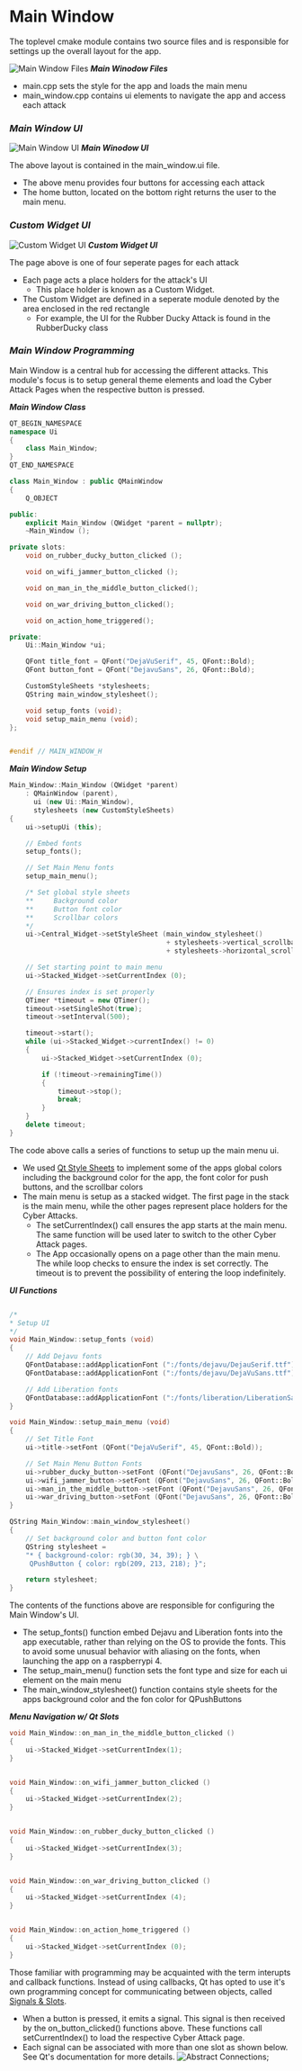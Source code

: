 Main Window
=============
The toplevel cmake module contains two source files and is responsible for settings up the overall layout for the app.

![Main Window Files](./File_Tree-Main_Window.png)
*__Main Winodow Files__*

 *  main.cpp sets the style for the app and loads the main menu
 * main_window.cpp contains ui elements to navigate the app and access each attack


### *Main Window UI*
![Main Window UI](./UI-Main_Window.png)
*__Main Winodow UI__*

The above layout is contained in the main_window.ui file.

 * The above menu provides four buttons for accessing each attack
 * The home button, located on the bottom right returns the user to the main menu.
 
 
### *Custom Widget UI*
 ![Custom Widget UI](./UI-Custom_Widget.png)
 *__Custom Widget UI__*
 
The page above is one of four seperate pages for each attack

 * Each page acts a place holders for the attack's UI
     - This place holder is known as a Custom Widget.
  * The Custom Widget are defined in a seperate module denoted by the area enclosed in the red rectangle
      - For example, the UI for the Rubber Ducky Attack is found in the RubberDucky class

### *Main Window Programming*
Main Window is a central hub for accessing the different attacks. This module's focus is to setup general theme elements and load the Cyber Attack Pages when the respective button is pressed.

*__Main Window Class__*

~~~cpp
QT_BEGIN_NAMESPACE
namespace Ui
{
    class Main_Window;
}
QT_END_NAMESPACE

class Main_Window : public QMainWindow
{
    Q_OBJECT

public:
    explicit Main_Window (QWidget *parent = nullptr);
    ~Main_Window ();

private slots:
    void on_rubber_ducky_button_clicked ();

    void on_wifi_jammer_button_clicked ();

    void on_man_in_the_middle_button_clicked();

    void on_war_driving_button_clicked();

    void on_action_home_triggered();

private:
    Ui::Main_Window *ui;

    QFont title_font = QFont("DejaVuSerif", 45, QFont::Bold);
    QFont button_font = QFont("DejavuSans", 26, QFont::Bold);

    CustomStyleSheets *stylesheets;
    QString main_window_stylesheet();

    void setup_fonts (void);
    void setup_main_menu (void);
};


#endif // MAIN_WINDOW_H
~~~

*__Main Window Setup__*

~~~cpp
Main_Window::Main_Window (QWidget *parent)
    : QMainWindow (parent),
      ui (new Ui::Main_Window),
      stylesheets (new CustomStyleSheets)
{
    ui->setupUi (this);

    // Embed fonts
    setup_fonts();

    // Set Main Menu fonts
    setup_main_menu();

    /* Set global style sheets
    **     Background color
    **     Button font color
    **     Scrollbar colors
    */
    ui->Central_Widget->setStyleSheet (main_window_stylesheet()
                                       + stylesheets->vertical_scrollbar()
                                       + stylesheets->horizontal_scrollbar());

    // Set starting point to main menu
    ui->Stacked_Widget->setCurrentIndex (0);

    // Ensures index is set properly
    QTimer *timeout = new QTimer();
    timeout->setSingleShot(true);
    timeout->setInterval(500);

    timeout->start();
    while (ui->Stacked_Widget->currentIndex() != 0)
    {
        ui->Stacked_Widget->setCurrentIndex (0);

        if (!timeout->remainingTime())
        {
            timeout->stop();
            break;
        }
    }
    delete timeout;
}
~~~

The code above calls a series of functions to setup up the main menu ui. 

 * We used [Qt Style Sheets](https://doc.qt.io/qt-6/stylesheet.html) to implement some of the apps global colors including the background color for the app, the font color for push buttons, and the scrollbar colors
 * The main menu is setup as a stacked widget. The first page in the stack is the main menu, while the other pages represent place holders for the Cyber Attacks.
     - The setCurrentIndex() call ensures the app starts at the main menu. The same function will be used later to switch to the other Cyber Attack pages.
     - The App occasionally opens on a page other than the main menu. The while loop checks to ensure the index is set correctly. The timeout is to prevent the possibility of entering the loop indefinitely. 
 
 *__UI Functions__*
 
~~~cpp

/*
* Setup UI
*/
void Main_Window::setup_fonts (void)
{
    // Add Dejavu fonts
    QFontDatabase::addApplicationFont (":/fonts/dejavu/DejauSerif.ttf");
    QFontDatabase::addApplicationFont (":/fonts/dejavu/DejaVuSans.ttf");

    // Add Liberation fonts
    QFontDatabase::addApplicationFont (":/fonts/liberation/LiberationSans-Bold.ttf");
}

void Main_Window::setup_main_menu (void)
{
    // Set Title Font
    ui->title->setFont (QFont("DejaVuSerif", 45, QFont::Bold));

    // Set Main Menu Button Fonts
    ui->rubber_ducky_button->setFont (QFont("DejavuSans", 26, QFont::Bold));
    ui->wifi_jammer_button->setFont (QFont("DejavuSans", 26, QFont::Bold));
    ui->man_in_the_middle_button->setFont (QFont("DejavuSans", 26, QFont::Bold));
    ui->war_driving_button->setFont (QFont("DejavuSans", 26, QFont::Bold));
}

QString Main_Window::main_window_stylesheet()
{
    // Set background color and button font color
    QString stylesheet =
    "* { background-color: rgb(30, 34, 39); } \
     QPushButton { color: rgb(209, 213, 218); }";

    return stylesheet;
}
~~~

The contents of the functions above are responsible for configuring the Main Window's UI. 

 * The setup_fonts() function embed Dejavu and Liberation fonts into the app executable, rather than relying on the OS to provide the fonts. This to avoid some unusual behavior with aliasing on the fonts, when launching the app on a raspberrypi 4.
 * The setup_main_menu() function sets the font type and size for each ui element on the main menu
 * The main_window_stylesheet() function contains style sheets for the apps background color and the fon color for QPushButtons
 
*__Menu Navigation w/ Qt Slots__*

~~~cpp
void Main_Window::on_man_in_the_middle_button_clicked ()
{
    ui->Stacked_Widget->setCurrentIndex(1);
}


void Main_Window::on_wifi_jammer_button_clicked ()
{
    ui->Stacked_Widget->setCurrentIndex(2);
}


void Main_Window::on_rubber_ducky_button_clicked ()
{
    ui->Stacked_Widget->setCurrentIndex(3);
}


void Main_Window::on_war_driving_button_clicked ()
{
    ui->Stacked_Widget->setCurrentIndex (4);
}


void Main_Window::on_action_home_triggered ()
{
    ui->Stacked_Widget->setCurrentIndex (0);
}
~~~
Those familiar with programming may be acquainted with the term interupts and callback functions. Instead of using callbacks, Qt has opted to use it's own programming concept for communicating between objects, called [Signals & Slots](https://doc.qt.io/qt-6/signalsandslots.html).

 * When a button is pressed, it emits a signal. This signal is then received by the on_button_clicked() functions above. These functions call setCurrentIndex() to load the respective Cyber Attack page.
 *  Each signal can be associated with more than one slot as shown below. See Qt's documentation for more details.
 ![Abstract Connections](./abstract-connections.png);